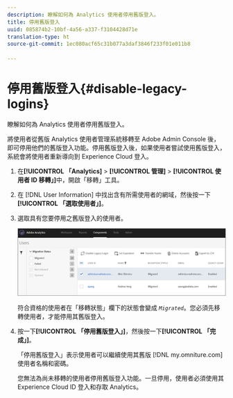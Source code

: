 ```yaml
---
description: 瞭解如何為 Analytics 使用者停用舊版登入。
title: 停用舊版登入
uuid: 085874b2-10bf-4a56-a337-f3104428d71e
translation-type: ht
source-git-commit: 1ec080acf65c31b077a3daf3846f233f01e011b8

---
```



# 停用舊版登入{#disable-legacy-logins}

瞭解如何為 Analytics 使用者停用舊版登入。

將使用者從舊版 Analytics 使用者管理系統移轉至 Adobe Admin Console 後，即可停用他們的舊版登入功能。停用舊版登入後，如果使用者嘗試使用舊版登入，系統會將使用者重新導向到 Experience Cloud 登入。

1. 在&#x200B;**[!UICONTROL 「Analytics]** > **[!UICONTROL 管理]** > **[!UICONTROL 使用者 ID 移轉」]**&#x200B;中，開啟「移轉」工具。
1. 在 [!DNL User Information] 中找出含有所需使用者的網域，然後按一下&#x200B;**[!UICONTROL 「選取使用者」]**。
1. 選取具有您要停用之舊版登入的使用者。

   ![](assets/user-info.png)

   符合資格的使用者在「移轉狀態」欄下的狀態會變成 *`Migrated`*。您必須先移轉使用者，才能停用其舊版登入。
1. 按一下&#x200B;**[!UICONTROL 「停用舊版登入」]**，然後按一下&#x200B;**[!UICONTROL 「完成」]**。

   「停用舊版登入」表示使用者可以繼續使用其舊版 [!DNL my.omniture.com] 使用者名稱和密碼。

   您無法為尚未移轉的使用者停用舊版登入功能。一旦停用，使用者必須使用其 Experience Cloud ID 登入和存取 Analytics。


